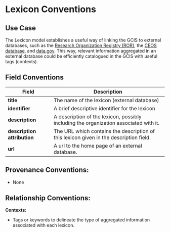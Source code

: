 # Lexicon Conventions

## Use Case

The Lexicon model establishes a useful way of linking the GCIS to external databases, such as the [Research Organization Registry (ROR)](https://ror.org/), the [CEOS database](http://database.eohandbook.com/), and [data.gov](https://www.data.gov/). This way, relevant information aggregated in an external database could be efficiently catalogued in the GCIS with useful tags (contexts).


## Field Conventions

| Field | Description |
|-------|------------- | 
|**title** | The name of the lexicon (external database)|
|**identifier** | A brief descriptive identifier for the lexicon|
|**description** | A description of the lexicon, possibly including the organization associated with it.|
|**description attribution** | The URL which contains the description of this lexicon given in the description field.|
|**url** | A url to the home page of an external database. |

## Provenance Conventions:

- None

## Relationship Conventions:
**Contexts:**
- Tags or keywords to delineate the type of aggregated information associated with each lexicon. 


